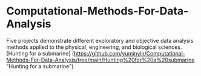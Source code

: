 # Computational-Methods-For-Data-Analysis
Five projects demonstrate different exploratory and objective data analysis methods applied to the physical, engineering, and biological sciences.
[Hunting for a submarine] (https://github.com/yuminyin/Computational-Methods-For-Data-Analysis/tree/main/Hunting%20for%20a%20submarine "Hunting for a submarine")
